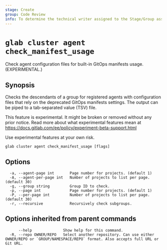 ```yaml
---
stage: Create
group: Code Review
info: To determine the technical writer assigned to the Stage/Group associated with this page, see https://about.gitlab.com/handbook/product/ux/technical-writing/#assignments
---
```


<!--
This documentation is auto generated by a script.
Please do not edit this file directly. Run `make gen-docs` instead.
-->

# `glab cluster agent check_manifest_usage`

Check agent configuration files for built-in GitOps manifests usage. (EXPERIMENTAL.)

## Synopsis

Checks the descendants of a group for registered agents with configuration files that rely on the deprecated GitOps manifests settings.
The output can be piped to a tab-separated value (TSV) file.

This feature is experimental. It might be broken or removed without any prior notice.
Read more about what experimental features mean at
<https://docs.gitlab.com/ee/policy/experiment-beta-support.html>

Use experimental features at your own risk.

```plaintext
glab cluster agent check_manifest_usage [flags]
```

## Options

```plaintext
  -a, --agent-page int       Page number for projects. (default 1)
  -A, --agent-per-page int   Number of projects to list per page. (default 30)
  -g, --group string         Group ID to check.
  -p, --page int             Page number for projects. (default 1)
  -P, --per-page int         Number of projects to list per page. (default 30)
  -r, --recursive            Recursively check subgroups.
```

## Options inherited from parent commands

```plaintext
      --help              Show help for this command.
  -R, --repo OWNER/REPO   Select another repository. Can use either OWNER/REPO or `GROUP/NAMESPACE/REPO` format. Also accepts full URL or Git URL.
```
